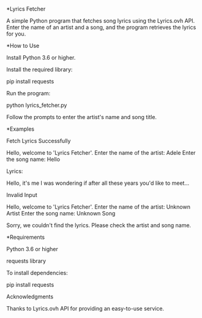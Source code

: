 *Lyrics Fetcher

A simple Python program that fetches song lyrics using the Lyrics.ovh API. Enter the name of an artist and a song, and the program retrieves the lyrics for you.

*How to Use

Install Python 3.6 or higher.

Install the required library:

pip install requests

Run the program:

python lyrics_fetcher.py

Follow the prompts to enter the artist's name and song title.

*Examples

Fetch Lyrics Successfully

Hello, welcome to 'Lyrics Fetcher'.
Enter the name of the artist: Adele
Enter the song name: Hello

Lyrics:

Hello, it's me
I was wondering if after all these years you'd like to meet...

Invalid Input

Hello, welcome to 'Lyrics Fetcher'.
Enter the name of the artist: Unknown Artist
Enter the song name: Unknown Song

Sorry, we couldn't find the lyrics. Please check the artist and song name.

*Requirements

Python 3.6 or higher

requests library

To install dependencies:

pip install requests

Acknowledgments

Thanks to Lyrics.ovh API for providing an easy-to-use service.
